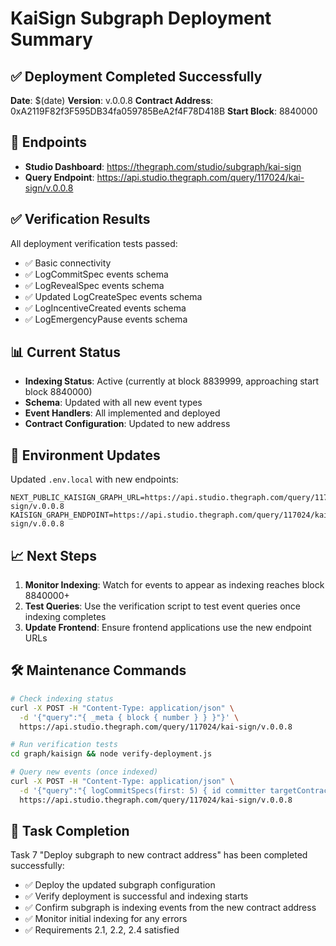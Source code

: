 # KaiSign Subgraph Deployment Summary

## ✅ Deployment Completed Successfully

**Date**: $(date)
**Version**: v.0.0.8
**Contract Address**: 0xA2119F82f3F595DB34fa059785BeA2f4F78D418B
**Start Block**: 8840000

## 🔗 Endpoints

- **Studio Dashboard**: https://thegraph.com/studio/subgraph/kai-sign
- **Query Endpoint**: https://api.studio.thegraph.com/query/117024/kai-sign/v.0.0.8

## ✅ Verification Results

All deployment verification tests passed:
- ✅ Basic connectivity
- ✅ LogCommitSpec events schema
- ✅ LogRevealSpec events schema  
- ✅ Updated LogCreateSpec events schema
- ✅ LogIncentiveCreated events schema
- ✅ LogEmergencyPause events schema

## 📊 Current Status

- **Indexing Status**: Active (currently at block 8839999, approaching start block 8840000)
- **Schema**: Updated with all new event types
- **Event Handlers**: All implemented and deployed
- **Contract Configuration**: Updated to new address

## 🔄 Environment Updates

Updated `.env.local` with new endpoints:
```
NEXT_PUBLIC_KAISIGN_GRAPH_URL=https://api.studio.thegraph.com/query/117024/kai-sign/v.0.0.8
KAISIGN_GRAPH_ENDPOINT=https://api.studio.thegraph.com/query/117024/kai-sign/v.0.0.8
```

## 📈 Next Steps

1. **Monitor Indexing**: Watch for events to appear as indexing reaches block 8840000+
2. **Test Queries**: Use the verification script to test event queries once indexing completes
3. **Update Frontend**: Ensure frontend applications use the new endpoint URLs

## 🛠 Maintenance Commands

```bash
# Check indexing status
curl -X POST -H "Content-Type: application/json" \
  -d '{"query":"{ _meta { block { number } } }"}' \
  https://api.studio.thegraph.com/query/117024/kai-sign/v.0.0.8

# Run verification tests
cd graph/kaisign && node verify-deployment.js

# Query new events (once indexed)
curl -X POST -H "Content-Type: application/json" \
  -d '{"query":"{ logCommitSpecs(first: 5) { id committer targetContract chainId } }"}' \
  https://api.studio.thegraph.com/query/117024/kai-sign/v.0.0.8
```

## 🎯 Task Completion

Task 7 "Deploy subgraph to new contract address" has been completed successfully:
- ✅ Deploy the updated subgraph configuration
- ✅ Verify deployment is successful and indexing starts  
- ✅ Confirm subgraph is indexing events from the new contract address
- ✅ Monitor initial indexing for any errors
- ✅ Requirements 2.1, 2.2, 2.4 satisfied